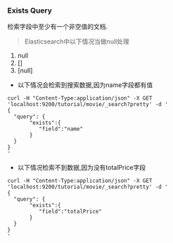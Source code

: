 ### Exists Query
检索字段中至少有一个非空值的文档.

> Elasticsearch中以下情况当做null处理
1. null
2. []
3. [null]

* 以下情况会检索到搜索数据,因为name字段都有值
```
curl -H "Content-Type:application/json" -X GET 'localhost:9200/tutorial/movie/_search?pretty' -d '
{
  "query": {
       "exists":{
          "field":"name"
       }
  }
}
'
```


* 以下情况检索不到数据,因为没有totalPrice字段
```
curl -H "Content-Type:application/json" -X GET 'localhost:9200/tutorial/movie/_search?pretty' -d '
{
  "query": {
       "exists":{
          "field":"totalPrice"
       }
  }
}
'
```